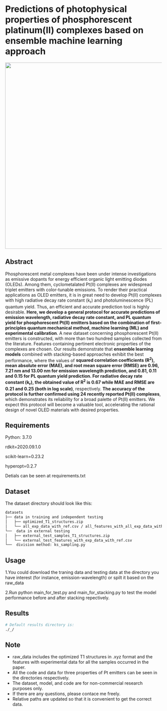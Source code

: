# Predictions of photophysical properties of phosphorescent platinum(II) complexes based on ensemble machine learning approach


<p align='center'>
  <img src='figure/workflow_TOC_updated_Ad_Opt_Ma.png' width="600px">
</p>

## Abstract

Phosphorescent metal complexes have been under intense investigations as emissive dopants for energy efficient organic light emitting diodes (OLEDs). Among them, cyclometalated Pt(II) complexes are widespread triplet emitters with color-tunable emissions. To render their practical applications as OLED emitters, it is in great need to develop Pt(II) complexes with high radiative decay rate constant (k<sub>r</sub>) and photoluminescence (PL) quantum yield. Thus, an efficient and accurate prediction tool is highly desirable. **Here, we develop a general protocol for accurate predictions of emission wavelength, radiative decay rate constant, and PL quantum yield for phosphorescent Pt(II) emitters based on the combination of first-principles quantum mechanical method, machine learning (ML) and experimental calibration**. A new dataset concerning phosphorescent Pt(II) emitters is constructed, with more than two hundred samples collected from the literature. Features containing pertinent electronic properties of the complexes are chosen. Our results demonstrate that **ensemble learning models** combined with stacking-based approaches exhibit the best performance, where the values of **squared correlation coefficients (R<sup>2</sup>), mean absolute error (MAE), and root mean square error (RMSE) are 0.96, 7.21 nm and 13.00 nm for emission wavelength prediction, and 0.81, 0.11 and 0.15 for PL quantum yield prediction. For radiative decay rate constant (k<sub>r</sub>), the obtained value of R<sup>2</sup> is 0.67 while MAE and RMSE are 0.21 and 0.25 (both in log scale)**, respectively. **The accuracy of the protocol is further confirmed using 24 recently reported Pt(II) complexes**, which demonstrates its reliability for a broad palette of Pt(II) emitters. We expect this protocol will become a valuable tool, accelerating the rational design of novel OLED materials with desired properties.



## Requirements

Python: 3.7.0

rdkit=2020.09.1.0

scikit-learn=0.23.2

hyperopt=0.2.7

Detials can be seen at requirements.txt

## Dataset

The dataset directory should look like this:
```bash
datasets
├── data in training and independent testing
│   ├── optimized_T1_structures.zip
│   └── all_exp_data_with_ref.csv / all_features_with_all_exp_data_with_ref.csv
└──  data in external testing
│   ├── external_test_samples_T1_structures.zip
│   └── external_test_features_with_exp_data_with_ref.csv  
└──  division method: ks_sampling.py    

```

## Usage

1.You could download the traning data and testing data at the directory you have interest (for instance, emission-wavelength) or spilt it based on the raw_data

2.Run python main_for_test.py and main_for_stacking.py to test the model performance before and after stacking repectively.

## Results

```bash
# Default results directory is:
./_/

```

## Note

- raw_data includes the optimized T1 structures in .xyz format and the features with experimental data for all the samples occurred in the paper. 
- All the code and data for three properties of Pt emitters can be seen in the directories respectively.
- The dataset, model, and code are for non-commercial research purposes only.
- If there are any questions, please contace me freely.
- Relative paths are updated so that it is convenient to get the correct data.
